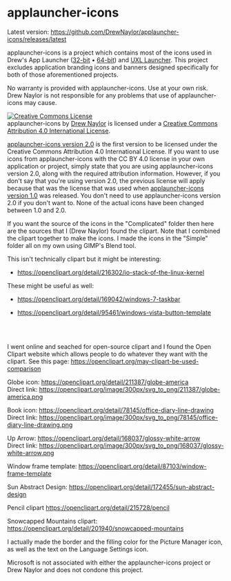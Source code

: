 # applauncher-icons

Latest version: https://github.com/DrewNaylor/applauncher-icons/releases/latest

applauncher-icons is a project which contains most of the icons used in Drew's App Launcher ([32-bit](https://github.com/DrewNaylor/MSOfficeAppLauncherNext32) &bull; [64-bit](https://github.com/DrewNaylor/MSOfficeAppLauncherNext64)) and [UXL Launcher](https://github.com/DrewNaylor/UXL-Launcher). This project excludes application branding icons and banners designed specifically for both of those aforementioned projects.

No warranty is provided with applauncher-icons. Use at your own risk. Drew Naylor is not responsible for any problems that use of applauncher-icons may cause.

<a rel="license" href="http://creativecommons.org/licenses/by/4.0/"><img alt="Creative Commons License" style="border-width:0" src="https://i.creativecommons.org/l/by/4.0/88x31.png" /></a><br /><span xmlns:dct="http://purl.org/dc/terms/" href="http://purl.org/dc/dcmitype/StillImage" property="dct:title" rel="dct:type">applauncher-icons</span> by <a xmlns:cc="http://creativecommons.org/ns#" href="https://github.com/DrewNaylor/applauncher-icons" property="cc:attributionName" rel="cc:attributionURL">Drew Naylor</a> is licensed under a <a rel="license" href="http://creativecommons.org/licenses/by/4.0/">Creative Commons Attribution 4.0 International License</a>.

[applauncher-icons version 2.0](https://github.com/DrewNaylor/applauncher-icons/releases/tag/v2.0) is the first version to be licensed under the Creative Commons Attribution 4.0 International License. If you want to use icons from applauncher-icons with the CC BY 4.0 license in your own application or project, simply state that you are using applauncher-icons version 2.0, along with the required attribution information. However, if you don't say that you're using version 2.0, the previous license will apply because that was the license that was used when [applauncher-icons version 1.0](https://github.com/DrewNaylor/applauncher-icons/releases/tag/v1.0) was released. You don't need to use applauncher-icons version 2.0 if you don't want to. None of the actual icons have been changed between 1.0 and 2.0.

If you want the source of the icons in the "Complicated" folder then here are the sources that I (Drew Naylor) found the clipart. Note that I combined the clipart together to make the icons. I made the icons in the "Simple" folder all on my own using GIMP's Blend tool.

This isn't technically clipart but it might be interesting:
- https://openclipart.org/detail/216302/io-stack-of-the-linux-kernel

These might be useful as well:
- https://openclipart.org/detail/169042/windows-7-taskbar

- https://openclipart.org/detail/95461/windows-vista-button-template

<br>
<br>

I went online and seached for open-source clipart and I found the Open Clipart website which allows people to do whatever they want with the clipart. See this page: https://openclipart.org/may-clipart-be-used-comparison

Globe icon:
https://openclipart.org/detail/211387/globe-america
<br>
Direct link:
https://openclipart.org/image/300px/svg_to_png/211387/globe-america.png

Book icon:
https://openclipart.org/detail/78145/office-diary-line-drawing
<br>
Direct link:
https://openclipart.org/image/300px/svg_to_png/78145/office-diary-line-drawing.png

Up Arrow:
https://openclipart.org/detail/168037/glossy-white-arrow
<br>
Direct link:
https://openclipart.org/image/300px/svg_to_png/168037/glossy-white-arrow.png

Window frame template:
https://openclipart.org/detail/87103/window-frame-template

Sun Abstract Design:
https://openclipart.org/detail/172455/sun-abstract-design

Pencil clipart
https://openclipart.org/detail/215728/pencil

Snowcapped Mountains clipart:
https://openclipart.org/detail/201940/snowcapped-mountains


I actually made the border and the filling color for the Picture Manager icon, as well as the text on the Language Settings icon.

Microsoft is not associated with either the applauncher-icons project or Drew Naylor and does not condone this project.
